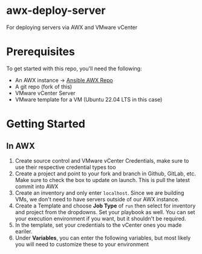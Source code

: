 # awx-deploy-server
For deploying servers via AWX and VMware vCenter

# Prerequisites 
To get started with this repo, you'll need the following:
 - An AWX instance -> [Ansible AWX Repo](https://github.com/ansible/awx)
 - A git repo (fork of this)
 - VMware vCenter Server 
 - VMware template for a VM (Ubuntu 22.04 LTS in this case)

# Getting Started
## In AWX
1) Create source control and VMware vCenter Credentials, make sure to use their respective credential types too
2) Create a project and point to your fork and branch in Github, GitLab, etc. Make sure to check the box to update on launch. This is pull the latest commit into AWX
3) Create an inventory and only enter `localhost`. Since we are building VMs, we don't need to have servers outside of our AWX instance. 
4) Create a Template and choose **Job Type** of `run` then select for inventory and project from the dropdowns. Set your playbook as well. You can set your execution environment if you want, but it shouldn't be required. 
5) In the template, set your credentials to the vCenter ones you made eariler.
6) Under **Variables**, you can enter the following variables, but most likely you will need to customize these to your environment